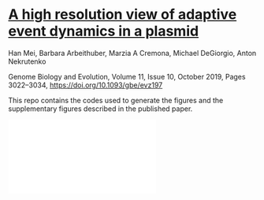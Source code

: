 # [A high resolution view of adaptive event dynamics in a plasmid](https://doi.org/10.1093/gbe/evz197)
Han Mei, Barbara Arbeithuber, Marzia A Cremona, Michael DeGiorgio, Anton Nekrutenko

Genome Biology and Evolution, Volume 11, Issue 10, October 2019, Pages 3022–3034, https://doi.org/10.1093/gbe/evz197

This repo contains the codes used to generate the figures and the supplementary figures described in the published paper. 

![](Figure_1/Figure_1.pdf)
